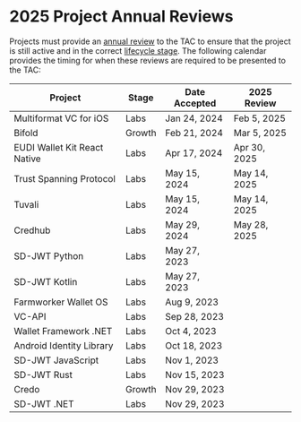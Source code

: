 # 2025 Project Annual Reviews

Projects must provide an [annual review](../../../governance/project-annual-review-process.md) to the TAC to ensure that the project is still active and in the correct [lifecycle stage](../../../governance/project-lifecycle.md#stages). The following calendar provides the timing for when these reviews are required to be presented to the TAC:

| Project                       | Stage  | Date Accepted | 2025 Review  |
| ----------------------------- | ------ | ------------- | ------------ |
| Multiformat VC for iOS        | Labs   | Jan 24, 2024  | Feb  5, 2025 |
| Bifold                        | Growth | Feb 21, 2024  | Mar  5, 2025 |
| EUDI Wallet Kit React Native  | Labs   | Apr 17, 2024  | Apr 30, 2025 |
| Trust Spanning Protocol       | Labs   | May 15, 2024  | May 14, 2025 |
| Tuvali                        | Labs   | May 15, 2024  | May 14, 2025 |
| Credhub                       | Labs   | May 29, 2024  | May 28, 2025 |
| SD-JWT Python                 | Labs   | May 27, 2023  |              |
| SD-JWT Kotlin                 | Labs   | May 27, 2023  |              |
| Farmworker Wallet OS          | Labs   | Aug  9, 2023  |              |
| VC-API                        | Labs   | Sep 28, 2023  |              |
| Wallet Framework .NET         | Labs   | Oct  4, 2023  |              |
| Android Identity Library      | Labs   | Oct 18, 2023  |              |
| SD-JWT JavaScript             | Labs   | Nov  1, 2023  |              |
| SD-JWT Rust                   | Labs   | Nov 15, 2023  |              |
| Credo                         | Growth | Nov 29, 2023  |              |
| SD-JWT .NET                   | Labs   | Nov 29, 2023  |              |

